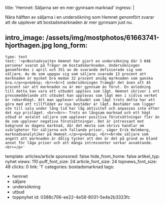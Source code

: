 title: 'Hemnet: Säljarna ser en mer gynnsam marknad'
ingress: |
  <p>Nära hälften av säljarna i en undersökning som Hemnet genomfört svarar att de upplever att bostadsmarknaden är mer gynnsam just nu.
  </p>
  
intro_image: /assets/img/mostphotos/61663741-hjorthagen.jpg
long_form:
  -
    type: text
    text: '<p>Bostadssajten Hemnet har gjort en undersökning där 3 048 personer svarat på frågor om bostadsmarknaden. Undersökningen genomfördes i april och 351 av de svarande definierade sig som säljare. Av de som uppgav sig som säljare svarade 13 procent att marknaden är mycket bra medan 32 procent ansåg marknaden som ganska bra.</p><p>&nbsp; <br><br>I undersökningen framgår det även att 45 procent ser att marknaden nu är mer gynnsam än förut. En anledning till detta kan vara att utbudet upplevs som lågt. Hemnet skriver i ett pressmeddelande att utbudet kan upplevas som lågt men i själva verket är rekordhögt. Att man upplever utbudet som lågt trots detta har att göra med att tillflödet av nya bostäder är lågt. Bostäder som ligger ute till salu under lång tid har låg aktivitet och anpassas inte efter det nya prisläget. <br><br>– Trots en långsam marknad och ett högt utbud är antalet säljare som upplever positiva förutsättningar fler än de som upplever negativa förutsättningar. Det är intressant mot bakgrund av dagens marknad, där det mesta som skrivs handlar om svårigheter för säljarna och fallande priser, säger Erik Holmberg, marknadsanalytiker på Hemnet.</p><p>&nbsp; <br><br>De säljare som angett att marknaden är dålig tycker att den är det på grund av bland annat för låga priser och att många intressenter verkar avvaktande.<br></p>'
template: articles/article
sponsored: false
hide_from_home: false
artikel_typ: nyhet
views: 110
puff_font_size: 24
article_font_size: 24
topnews_font_size: 48
clicks: 0
link: '1'
categories: bostadsmarknad
tags:
  - hemnet
  - säljare
  - undersökning
  - utbud
  - toppnyhet
id: 0388c706-ee22-4e58-8031-5e4e2b3323fc
